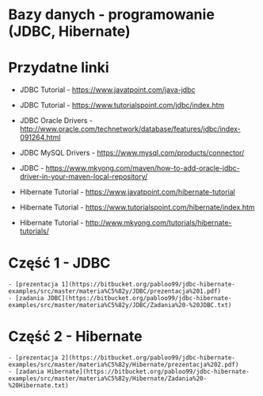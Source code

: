 # Bazy danych - programowanie (JDBC, Hibernate)

# Przydatne linki
- JDBC Tutorial - https://www.javatpoint.com/java-jdbc
- JDBC Tutorial - https://www.tutorialspoint.com/jdbc/index.htm
- JDBC Oracle Drivers - http://www.oracle.com/technetwork/database/features/jdbc/index-091264.html
- JDBC MySQL Drivers - https://www.mysql.com/products/connector/
- JDBC - https://www.mkyong.com/maven/how-to-add-oracle-jdbc-driver-in-your-maven-local-repository/

- Hibernate Tutorial - https://www.javatpoint.com/hibernate-tutorial
- Hibernate Tutorial - https://www.tutorialspoint.com/hibernate/index.htm
- Hibernate Tutorial - http://www.mkyong.com/tutorials/hibernate-tutorials/

# Część 1 - JDBC
	- [prezentacja 1](https://bitbucket.org/pabloo99/jdbc-hibernate-examples/src/master/materia%C5%82y/JDBC/prezentacja%201.pdf)
	- [zadania JDBC](https://bitbucket.org/pabloo99/jdbc-hibernate-examples/src/master/materia%C5%82y/JDBC/Zadania%20-%20JDBC.txt)

# Część 2 - Hibernate
	- [prezentacja 2](https://bitbucket.org/pabloo99/jdbc-hibernate-examples/src/master/materia%C5%82y/Hibernate/prezentacja%202.pdf)
	- [zadania Hibernate](https://bitbucket.org/pabloo99/jdbc-hibernate-examples/src/master/materia%C5%82y/Hibernate/Zadania%20-%20Hibernate.txt)
